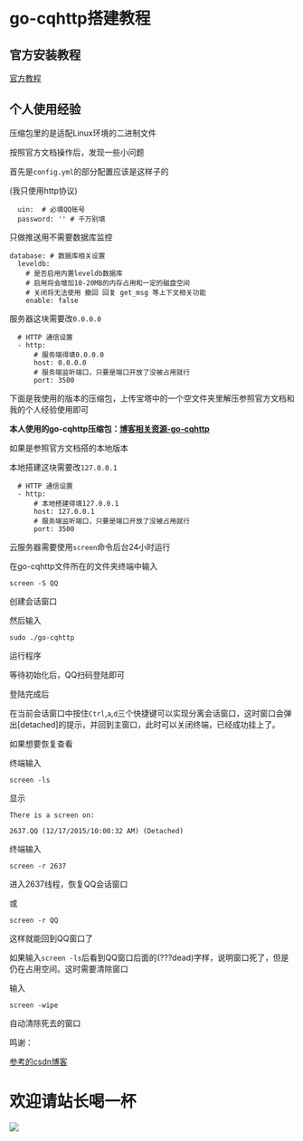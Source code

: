 # go-cqhttp搭建教程


## 官方安装教程

[官方教程](https://docs.go-cqhttp.org/guide/quick_start.html)

## 个人使用经验

压缩包里的是适配Linux环境的二进制文件

按照官方文档操作后，发现一些小问题

首先是```config.yml```的部分配置应该是这样子的

(我只使用http协议)

```
  uin:  # 必填QQ账号
  password: '' # 千万别填
```

只做推送用不需要数据库监控
```
database: # 数据库相关设置
  leveldb:
    # 是否启用内置leveldb数据库
    # 启用将会增加10-20MB的内存占用和一定的磁盘空间
    # 关闭将无法使用 撤回 回复 get_msg 等上下文相关功能
    enable: false
```

服务器这块需要改```0.0.0.0```

```
  # HTTP 通信设置
  - http:
      # 服务端得填0.0.0.0
      host: 0.0.0.0
      # 服务端监听端口，只要是端口开放了没被占用就行
      port: 3500
```

下面是我使用的版本的压缩包，上传宝塔中的一个空文件夹里解压参照官方文档和我的个人经验使用即可

**本人使用的go-cqhttp压缩包：[博客相关资源-go-cqhttp](https://www.spiritlhl.top/ziyuan/)**

如果是参照官方文档搭的本地版本

本地搭建这块需要改```127.0.0.1```

```
  # HTTP 通信设置
  - http:
      # 本地搭建得填127.0.0.1
      host: 127.0.0.1
      # 服务端监听端口，只要是端口开放了没被占用就行
      port: 3500
```

云服务器需要使用```screen```命令后台24小时运行

在go-cqhttp文件所在的文件夹终端中输入

```
screen -S QQ
```

创建会话窗口

然后输入

```
sudo ./go-cqhttp
```

运行程序

等待初始化后，QQ扫码登陆即可

登陆完成后

在当前会话窗口中按住```Ctrl```,```a```,```d```三个快捷键可以实现分离会话窗口，这时窗口会弹出[detached]的提示，并回到主窗口，此时可以关闭终端，已经成功挂上了。

如果想要恢复查看

终端输入

```
screen -ls
```
显示

```
There is a screen on:

2637.QQ (12/17/2015/10:00:32 AM) (Detached)
```

终端输入

```
screen -r 2637 
```
进入2637线程，恢复QQ会话窗口

或

```
screen -r QQ
```

这样就能回到QQ窗口了

如果输入```screen -ls```后看到QQ窗口后面的(???dead)字样，说明窗口死了，但是仍在占用空间。这时需要清除窗口

输入
```
screen -wipe 
```
自动清除死去的窗口

鸣谢：

[参考的csdn博客](https://blog.csdn.net/hejunqing14/article/details/50338161)

# 欢迎请站长喝一杯

![](https://i.loli.net/2021/07/15/UPk5VbzAIC6OM7y.jpg)
